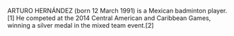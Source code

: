 ARTURO HERNÁNDEZ (born 12 March 1991) is a Mexican badminton player.[1] He competed at the 2014 Central American and Caribbean Games, winning a silver medal in the mixed team event.[2]
